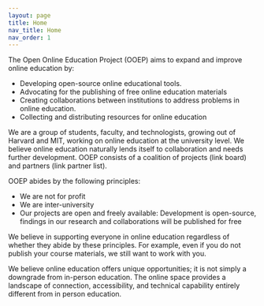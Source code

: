 ```yaml
---
layout: page
title: Home
nav_title: Home
nav_order: 1
---
```

The Open Online Education Project (OOEP) aims to expand and improve online education by:

* Developing open-source online educational tools.
* Advocating for the publishing of free online education materials
* Creating collaborations between institutions to address problems in online education.
* Collecting and distributing resources for online education

We are a group of students, faculty, and technologists, growing out of Harvard and MIT, working on online education at the university level. We believe online education naturally lends itself to collaboration and needs further development. OOEP consists of a coalition of projects (link board) and partners (link partner list).

OOEP abides by the following principles:

* We are not for profit
* We are inter-university
* Our projects are open and freely available: Development is open-source, findings in our research and collaborations will be published for free

We believe in supporting everyone in online education regardless of whether they abide by these principles. For example,  even if you do not publish your course materials, we still want to work with you.

We believe online education offers unique opportunities; it is not simply a downgrade from in-person education. The online space provides a landscape of connection, accessibility, and technical capability entirely different from in person education.

